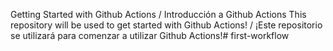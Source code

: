 Getting Started with Github Actions / Introducción a Github Actions
This repository will be used to get started with Github Actions! / ¡Este repositorio se utilizará para comenzar a utilizar Github Actions!# first-workflow
